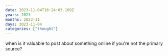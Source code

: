 ```yaml
---
date: 2023-11-04T16:24:03.169Z
years: 2023
months: 2023-11
days: 2023-11-04
categories: ["thought"]
---
```

when is it valuable to post about something online if you're not the primary source?
